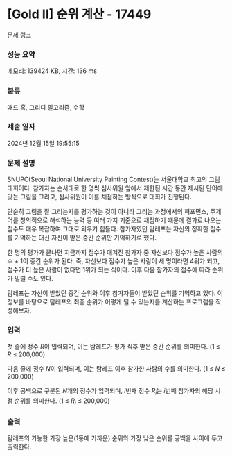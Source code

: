 # [Gold II] 순위 계산 - 17449 

[문제 링크](https://www.acmicpc.net/problem/17449) 

### 성능 요약

메모리: 139424 KB, 시간: 136 ms

### 분류

애드 혹, 그리디 알고리즘, 수학

### 제출 일자

2024년 12월 15일 19:55:15

### 문제 설명

<p>SNUPC(Seoul National University Painting Contest)는 서울대학교 최고의 그림 대회이다. 참가자는 순서대로 한 명씩 심사위원 앞에서 제한된 시간 동안 제시된 단어에 맞는 그림을 그리고, 심사위원이 이를 채점하는 방식으로 대회가 진행된다.</p>

<p>단순히 그림을 잘 그리는지를 평가하는 것이 아니라 그리는 과정에서의 퍼포먼스, 주제어를 창의적으로 해석하는 능력 등 여러 가지 기준으로 채점하기 때문에 결과로 나오는 점수도 매우 복잡하여 그대로 외우기 힘들다. 참가자였던 탐레프는 자신의 정확한 점수를 기억하는 대신 자신이 받은 중간 순위만 기억하기로 했다.</p>

<p>한 명의 평가가 끝나면 지금까지 점수가 매겨진 참가자 중 자신보다 점수가 높은 사람의 수 + 1이 중간 순위가 된다. 즉, 자신보다 점수가 높은 사람이 세 명이라면 4위가 되고, 점수가 더 높은 사람이 없다면 1위가 되는 식이다. 이후 다음 참가자의 점수에 따라 순위가 밀릴 수도 있다.</p>

<p>탐레프는 자신이 받았던 중간 순위와 이후 참가자들이 받았던 순위를 기억하고 있다. 이 정보를 바탕으로 탐레프의 최종 순위가 어떻게 될 수 있는지를 계산하는 프로그램을 작성해보자.</p>

### 입력 

 <p>첫 줄에 정수 <span style="font-style: italic;">R</span>이 입력되며, 이는 탐레프가 평가 직후 받은 중간 순위를 의미한다. (1 ≤ <span style="font-style: italic;">R</span> ≤ 200,000)</p>

<p>다음 줄에 정수 <span style="font-style: italic;">N</span>이 입력되며, 이는 탐레프 이후 참가한 사람의 수를 의미한다. (1 ≤ <span style="font-style: italic;">N</span> ≤ 200,000)</p>

<p>이후 공백으로 구분된 <span style="font-style: italic;">N</span>개의 정수가 입력되며, <span style="font-style: italic;">i</span>번째 정수 <span style="font-style: italic;">R</span><sub><span style="font-style: italic;">i</span></sub>는 <span style="font-style: italic;">i</span>번째 참가자의 해당 시점 순위를 의미한다. (1 ≤ <span style="font-style: italic;">R</span><sub><span style="font-style: italic;">i</span></sub> ≤ 200,000)</p>

### 출력 

 <p>탐레프의 가능한 가장 높은(1등에 가까운) 순위와 가장 낮은 순위를 공백을 사이에 두고 출력한다.</p>


